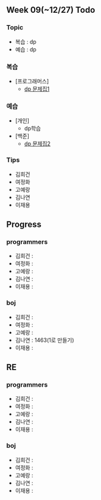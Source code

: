 
## Week 09(~12/27) Todo
### Topic
- 복습 : dp
- 예습 : dp

### 복습

- [프로그래머스]
	- [dp 문제집1](https://www.acmicpc.net/workbook/view/6085)


### 예습

- [개인]
	- dp학습
- [백준]
	- [dp 문제집2](https://www.acmicpc.net/workbook/view/6141)



### Tips

- 김희건
- 여정화
- 고예랑
- 김나연
- 이재용



## Progress

### programmers
- 김희건 : 
- 여정화 : 
- 고예랑 : 
- 김나연 :
- 이재용 :


### boj
- 김희건 : 			
- 여정화 : 
- 고예랑 :
- 김나연 : 1463(1로 만들기)
- 이재용 :



## RE

### programmers
- 김희건 : 
- 여정화 :
- 고예랑 :
- 김나연 : 
- 이재용 :


### boj
- 김희건 :
- 여정화 : 
- 고예랑 :
- 김나연 :
- 이재용 :









